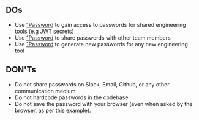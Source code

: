## DOs

- Use [1Password](https://1password.com/) to gain access to passwords for shared engineering tools (e.g JWT secrets)
- Use [1Password](https://1password.com/) to share passwords with other team members
- Use [1Password](https://1password.com/) to generate new passwords for any new engineering tool

## DON'Ts

- Do not share passwords on Slack, Email, Github, or any other communication medium
- Do not hardcode passwords in the codebase
- Do not save the password with your browser (even when asked by the browser, as per this [example](https://user-images.githubusercontent.com/13568167/37661190-41d18488-2c65-11e8-9f6b-ab4c0a2beb20.png)).
